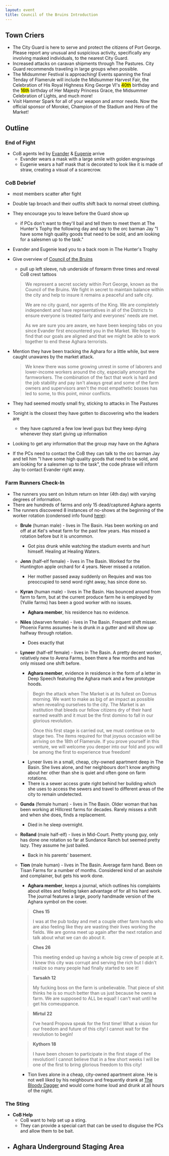 ```yaml
---
layout: event
title: Council of the Bruins Introduction
---
```

## Town Criers
- The City Guard is here to serve and protect the citizens of Port George. Please report any unusual and suspicious activity, specifically any involving masked individuals, to the nearest City Guard.
- Increased attacks on caravan shipments through The Pastures. City Guard recommends traveling in large groups when possible.
- The Midsummer Festival is approaching! Events spanning the final Tenday of Flamerule will include the Midsummer Harvest Fair, the Celebration of His Royal Highness King George VI's <mark>40th</mark> birthday and the <mark>16th</mark> birthday of Her Majesty Princess Grace, the Midsummer Celebration of Lights, and much more!
- Visit Hammer Spark for all of your weapon and armor needs. Now the official sponsor of Morokei, Champion of the Stadium and Hero of the Market!


## Outline
### End of Fight
- CoB agents led by [Evander]({{site.baseurl}}/npcs/evander-montgomery/) & [Eugenie]({{site.baseurl}}/npcs/eugenie-huntington/) arrive
  - Evander wears a mask with a large smile with golden engravings
  - Eugenie wears a half mask that is decorated to look like it is made of straw, creating a visual of a scarecrow.

### CoB Debrief
- most members scatter after fight
- Double tap broach and their outfits shift back to normal street clothing.
- They encourage you to leave before the Guard show up
  - if PCs don't want to they'll bail and tell them to meet them at The Hunter's Tophy the following day and say to the orc barman Jay "I have some high quality goods that need to be sold, and am looking for a salesmen up to the task."
- Evander and Eugenie lead you to a back room in The Hunter's Trophy
- Give overview of [Council of the Bruins]({{site.baseurl}}/factions/council-of-the-bruins/)
  - pull up left sleeve, rub underside of forearm three times and reveal CoB crest tattoos
  > We represent a secret society within Port George, known as the Council of the Bruins. We fight in secret to maintain balance within the city and help to insure it remains a peaceful and safe city.
  >
  > We are no city guard, nor agents of the King. We are completely independent and have representatives in all of the Districts to ensure everyone is treated fairly and everyones' needs are met.
  >
  > As we are sure you are aware, we have been keeping tabs on you since Evander first encountered you in the Market. We hope to find that our goals are aligned and that we might be able to work together to end these Aghara terrorists.

- Mention they have been tracking the Aghara for a little while, but were caught unawares by the market attack.
  > We knew there was some growing unrest in some of laborers and lower-income workers around the city, especially amongst the farmworkers. The combination of the fact that work is hard and the job stability and pay isn't always great and some of the farm owners and supervisors aren't the most empathetic bosses has led to some, to this point, minor conflicts.

- They had seemed mostly small fry, sticking to attacks in The Pastures
- Tonight is the closest they have gotten to discovering who the leaders are
  - they have captured a few low level guys but they keep dying whenever they start giving up information
- Looking to get any information that the group may have on the Aghara
- If the PCs need to contact the CoB they can talk to the orc barman Jay and tell him "I have some high quality goods that need to be sold, and am looking for a salesmen up to the task", the code phrase will inform Jay to contact Evander right away.

### Farm Runners Check-In
- The runners you sent on Initum return on Inter (4th day) with varying degrees of information.
- There are hundreds of farms and only 15 dead/captured Aghara agents
- The runners discovered 8 instances of no-shows at the beginning of the worker rotation (condensed info found [here](../runner-info.txt)):
  - **Brule** (human male) - lives in The Basin. Has been working on and off at at Kel's wheat farm for the past few years. Has missed a rotation before but it is uncommon.
    - Got piss drunk while watching the stadium events and hurt himself. Healing at Healing Waters.
  - **Jenn** (half-elf female) - lives in The Basin. Worked for the Huntington apple orchard for 4 years. Never missed a rotation.
    - Her mother passed away suddenly on Requies and was too preoccupied to send word right away, has since done so.
  - **Kyran** (human male) - lives in The Basin. Has bounced around from farm to farm, but at the current produce farm he is employed by (Yulile farms) has been a good worker with no issues.
    - **Aghara member**, his residence has no evidence.
  - **Niles** (dwarven female) - lives in The Basin. Frequent shift misser. Phoenix Farms assumes he is drunk in a gutter and will show up halfway through rotation.
    - Does exactly that
  - **Lyneer** (half-elf female) - lives in The Basin. A pretty decent worker, relatively new to Avena Farms, been there a few months and has only missed one shift before.
    - **Aghara member**, evidence in residence in the form of a letter in Deep Speech featuring the Aghara mark and a few prototype hoods.
    > Begin the attack when The Market is at its fullest on Domus morning. We want to make as big of an impact as possible when revealing ourselves to the city. The Market is an institution that bleeds our fellow citizens dry of their hard earned wealth and it must be the first domino to fall in our glorious revolution.
    >
    > Once this first stage is carried out, we must continue on to stage two. The items required for that joyous occasion will be arriving on the 18th of Flamerule. If you prove yourself in this venture, we will welcome you deeper into our fold and you will be among the first to experience true freedom!

    - Lyneer lives in a small, cheap, city-owned apartment deep in The Basin. She lives alone, and her neighbours don't know anything about her other than she is quiet and often gone on farm rotations.
    - There is a sewer access grate right behind her building which she uses to access the sewers and travel to different areas of the city to remain undetected.
  - **Gunda** (female human) - lives in The Basin. Older woman that has been working at Hillcrest farms for decades. Rarely misses a shift and when she does, finds a replacement.
    - Died in he sleep overnight.
  - **Rolland** (male half-elf) - lives in Mid-Court. Pretty young guy, only has done one rotation so far at Sundance Ranch but seemed pretty lazy. They assume he just bailed.
    - Back in his parents' basement.
  - **Tion** (male human) - lives in The Basin. Average farm hand. Been on Tisan Farms for a number of months. Considered kind of an asshole and complainer, but gets his work done.
    - **Aghara member**, keeps a journal, which outlines his complaints about elites and feeling taken advantage of for all his hard work. The journal features a large, poorly handmade version of the Aghara symbol on the cover.
    > **Ches 15**
    >
    > I was at the pub today and met a couple other farm hands who are also feeling like they are wasting their lives working the fields. We are gonna meet up again after the next rotation and talk about what we can do about it.

      > **Ches 26**
      >
      > This meeting ended up having a whole big crew of people at it. I knew this city was corrupt and serving the rich but I didn't realize so many people had finally started to see it!

      > **Tarsakh 12**
      >
      > My fucking boss on the farm is unbelievable. That piece of shit thinks he is so much better than us just because he owns a farm. We are supposed to ALL be equal! I can't wait until he get his comeuppance.

      > **Mirtul 22**
      >
      > I've heard Propova speak for the first time! What a vision for our freedom and future of this city! I cannot wait for the revolution to begin!

      > **Kythorn 18**
      >
      > I have been chosen to participate in the first stage of the revolution! I cannot believe that in a few short weeks I will be one of the first to bring glorious freedom to this city!

    - Tion lives alone in a cheap, city-owned apartment alone. He is not well liked by his neighbours and frequently drank at [The Bloody Dagger]({{site.baseurl}}/stores/the-bloody-dagger/) and would come home loud and drunk at all hours of the night.

### The Sting
- **CoB Help**
  - CoB want to help set up a sting.
  - They can provide a special cart that can be used to disguise the PCs and allow them to be bait.
- **Aghara Underground Staging Area**
  -
